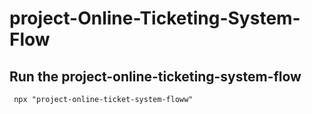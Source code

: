 # project-Online-Ticketing-System-Flow



## Run the project-online-ticketing-system-flow

````
 npx "project-online-ticket-system-floww"

 ````
